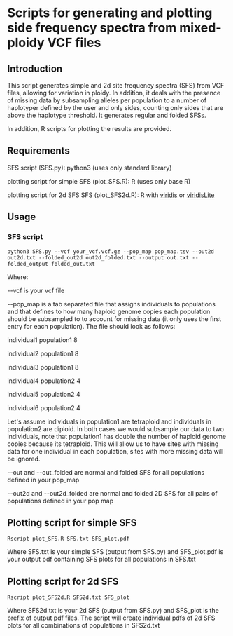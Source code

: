# Scripts for generating and plotting side frequency spectra from mixed-ploidy VCF files
## Introduction
This script generates simple and 2d site frequency spectra (SFS) from VCF files, allowing for variation in ploidy. In addition, it deals with the presence of missing data by subsampling alleles per population to a number of haplotyper defined by the user and only sides, counting only sides that are above the haplotype threshold. It generates regular and folded SFSs.

In addition, R scripts for plotting the results are provided.

## Requirements
SFS script (SFS.py):
python3 (uses only standard library)

plotting script for simple SFS (plot_SFS.R):
R (uses only base R)

plotting script for 2d SFS SFS (plot_SFS2d.R):
R with [viridis](https://cran.r-project.org/web/packages/viridis/index.html) or [viridisLite](https://cran.r-project.org/web/packages/viridisLite/index.html)

## Usage

### SFS script
```
python3 SFS.py --vcf your_vcf.vcf.gz --pop_map pop_map.tsv --out2d out2d.txt --folded_out2d out2d_folded.txt --output out.txt --folded_output folded_out.txt
```

Where:

--vcf is your vcf file

--pop_map is a tab separated file that assigns individuals to populations and that defines to how many haploid genome copies each population should be subsampled to to account for missing data (it only uses the first entry for each population). The file should look as follows:

individual1 <TAB> population1 <TAB> 8

individual2 <TAB> population1 <TAB> 8

individual3 <TAB> population1 <TAB> 8

individual4 <TAB> population2 <TAB> 4

individual5 <TAB> population2 <TAB> 4

individual6 <TAB> population2 <TAB> 4

Let's assume individuals in population1 are tetraploid and individuals in population2 are diploid. In both cases we would subsample our data to two individuals, note that population1 has double the number of haploid genome copies because its tetraploid. This will allow us to have sites with missing data for one individual in each population, sites with more missing data will be ignored.

--out and --out_folded are normal and folded SFS for all populations defined in your pop_map

--out2d and --out2d_folded are normal and folded 2D SFS for all pairs of populations defined in your pop map

## Plotting script for simple SFS
```
Rscript plot_SFS.R SFS.txt SFS_plot.pdf
```

Where SFS.txt is your simple SFS (output from SFS.py) and SFS_plot.pdf is your output pdf containing SFS plots for all populations in SFS.txt

## Plotting script for 2d SFS
```
Rscript plot_SFS2d.R SFS2d.txt SFS_plot
```

Where SFS2d.txt is your 2d SFS (output from SFS.py) and SFS_plot is the prefix of output pdf files. The script will create individual pdfs of 2d SFS plots for all combinations of populations in SFS2d.txt

